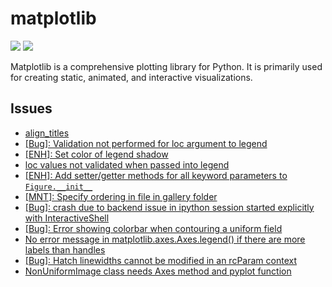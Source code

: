 # matplotlib

[![](https://img.shields.io/badge/matplotlib-docs-green)](https://matplotlib.org/stable/)
[![](https://img.shields.io/badge/matplotlib-repo-blue)](https://github.com/matplotlib/matplotlib)

Matplotlib is a comprehensive plotting library for Python. It is primarily used for creating static, animated, and interactive visualizations.

## Issues
- [align_titles](https://github.com/matplotlib/matplotlib/issues/22376)
- [[Bug]: Validation not performed for loc argument to legend](https://github.com/matplotlib/matplotlib/issues/24605)
- [[ENH]: Set color of legend shadow](https://github.com/matplotlib/matplotlib/issues/24663)
- [loc values not validated when passed into legend](https://github.com/matplotlib/matplotlib/issues/24605)
- [[ENH]: Add setter/getter methods for all keyword parameters to `Figure.__init__`](https://github.com/matplotlib/matplotlib/issues/24617)
- [[MNT]: Specify ordering in file in gallery folder](https://github.com/matplotlib/matplotlib/issues/25032)
- [[Bug]: crash due to backend issue in ipython session started explicitly with InteractiveShell](https://github.com/matplotlib/matplotlib/issues/23770)
- [[Bug]: Error showing colorbar when contouring a uniform field](https://github.com/matplotlib/matplotlib/issues/23817)
- [No error message in matplotlib.axes.Axes.legend() if there are more labels than handles](https://github.com/matplotlib/matplotlib/issues/24050)
- [[Bug]: Hatch linewidths cannot be modified in an rcParam context](https://github.com/matplotlib/matplotlib/issues/21108)
- [NonUniformImage class needs Axes method and pyplot function](https://github.com/matplotlib/matplotlib/issues/7763)

